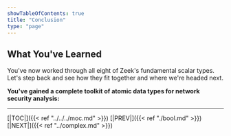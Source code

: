 ```yaml
---
showTableOfContents: true
title: "Conclusion"
type: "page"
---
```


## What You've Learned

You've now worked through all eight of Zeek's fundamental scalar types. Let's step back and see how they fit together and where we're headed next.

**You've gained a complete toolkit of atomic data types for network security analysis:**





---
[|TOC|]({{< ref "../../../moc.md" >}})
[|PREV|]({{< ref "./bool.md" >}})
[|NEXT|]({{< ref "../complex.md" >}})

